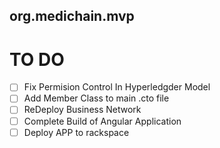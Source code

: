 ## org.medichain.mvp


# TO DO

- [ ] Fix Permision Control In Hyperledgder Model
- [ ] Add Member Class to main .cto file
- [ ] ReDeploy Business Network
- [ ] Complete Build of Angular Application
- [ ] Deploy APP to rackspace
